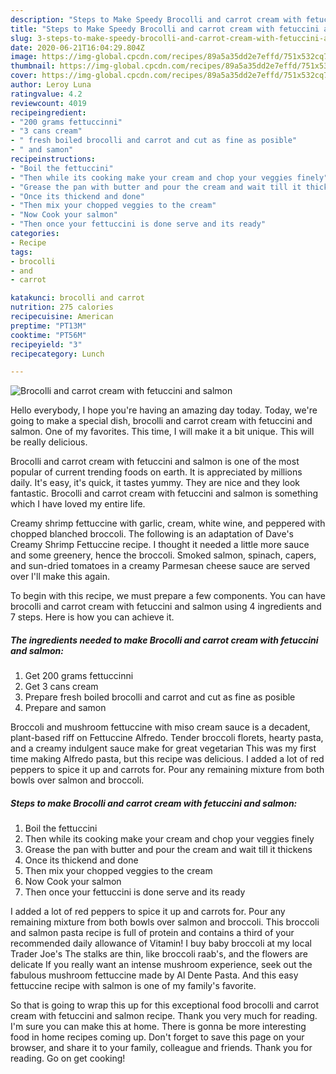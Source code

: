 ```yaml
---
description: "Steps to Make Speedy Brocolli and carrot cream with fetuccini and salmon"
title: "Steps to Make Speedy Brocolli and carrot cream with fetuccini and salmon"
slug: 3-steps-to-make-speedy-brocolli-and-carrot-cream-with-fetuccini-and-salmon
date: 2020-06-21T16:04:29.804Z
image: https://img-global.cpcdn.com/recipes/89a5a35dd2e7effd/751x532cq70/brocolli-and-carrot-cream-with-fetuccini-and-salmon-recipe-main-photo.jpg
thumbnail: https://img-global.cpcdn.com/recipes/89a5a35dd2e7effd/751x532cq70/brocolli-and-carrot-cream-with-fetuccini-and-salmon-recipe-main-photo.jpg
cover: https://img-global.cpcdn.com/recipes/89a5a35dd2e7effd/751x532cq70/brocolli-and-carrot-cream-with-fetuccini-and-salmon-recipe-main-photo.jpg
author: Leroy Luna
ratingvalue: 4.2
reviewcount: 4019
recipeingredient:
- "200 grams fettuccinni"
- "3 cans cream"
- " fresh boiled brocolli and carrot and cut as fine as posible"
- " and samon"
recipeinstructions:
- "Boil the fettuccini"
- "Then while its cooking make your cream and chop your veggies finely"
- "Grease the pan with butter and pour the cream and wait till it thickens"
- "Once its thickend and done"
- "Then mix your chopped veggies to the cream"
- "Now Cook your salmon"
- "Then once your fettuccini is done serve and its ready"
categories:
- Recipe
tags:
- brocolli
- and
- carrot

katakunci: brocolli and carrot 
nutrition: 275 calories
recipecuisine: American
preptime: "PT13M"
cooktime: "PT56M"
recipeyield: "3"
recipecategory: Lunch

---
```



![Brocolli and carrot cream with fetuccini and salmon](https://img-global.cpcdn.com/recipes/89a5a35dd2e7effd/751x532cq70/brocolli-and-carrot-cream-with-fetuccini-and-salmon-recipe-main-photo.jpg)

Hello everybody, I hope you're having an amazing day today. Today, we're going to make a special dish, brocolli and carrot cream with fetuccini and salmon. One of my favorites. This time, I will make it a bit unique. This will be really delicious.

Brocolli and carrot cream with fetuccini and salmon is one of the most popular of current trending foods on earth. It is appreciated by millions daily. It's easy, it's quick, it tastes yummy. They are nice and they look fantastic. Brocolli and carrot cream with fetuccini and salmon is something which I have loved my entire life.

Creamy shrimp fettuccine with garlic, cream, white wine, and peppered with chopped blanched broccoli. The following is an adaptation of Dave&#39;s Creamy Shrimp Fettuccine recipe. I thought it needed a little more sauce and some greenery, hence the broccoli. Smoked salmon, spinach, capers, and sun-dried tomatoes in a creamy Parmesan cheese sauce are served over I&#39;ll make this again.


To begin with this recipe, we must prepare a few components. You can have brocolli and carrot cream with fetuccini and salmon using 4 ingredients and 7 steps. Here is how you can achieve it.

<!--inarticleads1-->

##### The ingredients needed to make Brocolli and carrot cream with fetuccini and salmon:

1. Get 200 grams fettuccinni
1. Get 3 cans cream
1. Prepare  fresh boiled brocolli and carrot and cut as fine as posible
1. Prepare  and samon


Broccoli and mushroom fettuccine with miso cream sauce is a decadent, plant-based riff on Fettuccine Alfredo. Tender broccoli florets, hearty pasta, and a creamy indulgent sauce make for great vegetarian This was my first time making Alfredo pasta, but this recipe was delicious. I added a lot of red peppers to spice it up and carrots for. Pour any remaining mixture from both bowls over salmon and broccoli. 

<!--inarticleads2-->

##### Steps to make Brocolli and carrot cream with fetuccini and salmon:

1. Boil the fettuccini
1. Then while its cooking make your cream and chop your veggies finely
1. Grease the pan with butter and pour the cream and wait till it thickens
1. Once its thickend and done
1. Then mix your chopped veggies to the cream
1. Now Cook your salmon
1. Then once your fettuccini is done serve and its ready


I added a lot of red peppers to spice it up and carrots for. Pour any remaining mixture from both bowls over salmon and broccoli. This broccoli and salmon pasta recipe is full of protein and contains a third of your recommended daily allowance of Vitamin! I buy baby broccoli at my local Trader Joe&#39;s The stalks are thin, like broccoli raab&#39;s, and the flowers are delicate If you really want an intense mushroom experience, seek out the fabulous mushroom fettuccine made by Al Dente Pasta. And this easy fettuccine recipe with salmon is one of my family&#39;s favorite. 

So that is going to wrap this up for this exceptional food brocolli and carrot cream with fetuccini and salmon recipe. Thank you very much for reading. I'm sure you can make this at home. There is gonna be more interesting food in home recipes coming up. Don't forget to save this page on your browser, and share it to your family, colleague and friends. Thank you for reading. Go on get cooking!
